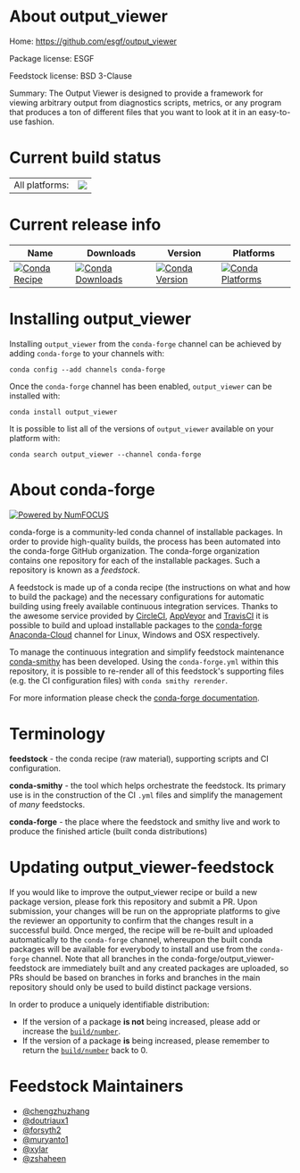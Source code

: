 About output_viewer
===================

Home: https://github.com/esgf/output_viewer

Package license: ESGF

Feedstock license: BSD 3-Clause

Summary: The Output Viewer is designed to provide a framework for viewing arbitrary
output from diagnostics scripts, metrics, or any program that produces a
ton of different files that you want to look at it in an easy-to-use
fashion.




Current build status
====================


<table><tr><td>All platforms:</td>
    <td>
      <a href="https://dev.azure.com/conda-forge/feedstock-builds/_build/latest?definitionId=3173&branchName=master">
        <img src="https://dev.azure.com/conda-forge/feedstock-builds/_apis/build/status/output_viewer-feedstock?branchName=master">
      </a>
    </td>
  </tr>
</table>

Current release info
====================

| Name | Downloads | Version | Platforms |
| --- | --- | --- | --- |
| [![Conda Recipe](https://img.shields.io/badge/recipe-output_viewer-green.svg)](https://anaconda.org/conda-forge/output_viewer) | [![Conda Downloads](https://img.shields.io/conda/dn/conda-forge/output_viewer.svg)](https://anaconda.org/conda-forge/output_viewer) | [![Conda Version](https://img.shields.io/conda/vn/conda-forge/output_viewer.svg)](https://anaconda.org/conda-forge/output_viewer) | [![Conda Platforms](https://img.shields.io/conda/pn/conda-forge/output_viewer.svg)](https://anaconda.org/conda-forge/output_viewer) |

Installing output_viewer
========================

Installing `output_viewer` from the `conda-forge` channel can be achieved by adding `conda-forge` to your channels with:

```
conda config --add channels conda-forge
```

Once the `conda-forge` channel has been enabled, `output_viewer` can be installed with:

```
conda install output_viewer
```

It is possible to list all of the versions of `output_viewer` available on your platform with:

```
conda search output_viewer --channel conda-forge
```


About conda-forge
=================

[![Powered by NumFOCUS](https://img.shields.io/badge/powered%20by-NumFOCUS-orange.svg?style=flat&colorA=E1523D&colorB=007D8A)](http://numfocus.org)

conda-forge is a community-led conda channel of installable packages.
In order to provide high-quality builds, the process has been automated into the
conda-forge GitHub organization. The conda-forge organization contains one repository
for each of the installable packages. Such a repository is known as a *feedstock*.

A feedstock is made up of a conda recipe (the instructions on what and how to build
the package) and the necessary configurations for automatic building using freely
available continuous integration services. Thanks to the awesome service provided by
[CircleCI](https://circleci.com/), [AppVeyor](https://www.appveyor.com/)
and [TravisCI](https://travis-ci.org/) it is possible to build and upload installable
packages to the [conda-forge](https://anaconda.org/conda-forge)
[Anaconda-Cloud](https://anaconda.org/) channel for Linux, Windows and OSX respectively.

To manage the continuous integration and simplify feedstock maintenance
[conda-smithy](https://github.com/conda-forge/conda-smithy) has been developed.
Using the ``conda-forge.yml`` within this repository, it is possible to re-render all of
this feedstock's supporting files (e.g. the CI configuration files) with ``conda smithy rerender``.

For more information please check the [conda-forge documentation](https://conda-forge.org/docs/).

Terminology
===========

**feedstock** - the conda recipe (raw material), supporting scripts and CI configuration.

**conda-smithy** - the tool which helps orchestrate the feedstock.
                   Its primary use is in the construction of the CI ``.yml`` files
                   and simplify the management of *many* feedstocks.

**conda-forge** - the place where the feedstock and smithy live and work to
                  produce the finished article (built conda distributions)


Updating output_viewer-feedstock
================================

If you would like to improve the output_viewer recipe or build a new
package version, please fork this repository and submit a PR. Upon submission,
your changes will be run on the appropriate platforms to give the reviewer an
opportunity to confirm that the changes result in a successful build. Once
merged, the recipe will be re-built and uploaded automatically to the
`conda-forge` channel, whereupon the built conda packages will be available for
everybody to install and use from the `conda-forge` channel.
Note that all branches in the conda-forge/output_viewer-feedstock are
immediately built and any created packages are uploaded, so PRs should be based
on branches in forks and branches in the main repository should only be used to
build distinct package versions.

In order to produce a uniquely identifiable distribution:
 * If the version of a package **is not** being increased, please add or increase
   the [``build/number``](https://conda.io/docs/user-guide/tasks/build-packages/define-metadata.html#build-number-and-string).
 * If the version of a package **is** being increased, please remember to return
   the [``build/number``](https://conda.io/docs/user-guide/tasks/build-packages/define-metadata.html#build-number-and-string)
   back to 0.

Feedstock Maintainers
=====================

* [@chengzhuzhang](https://github.com/chengzhuzhang/)
* [@doutriaux1](https://github.com/doutriaux1/)
* [@forsyth2](https://github.com/forsyth2/)
* [@muryanto1](https://github.com/muryanto1/)
* [@xylar](https://github.com/xylar/)
* [@zshaheen](https://github.com/zshaheen/)

